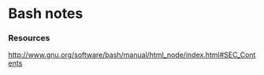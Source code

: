 # Bash notes 

### Resources 

http://www.gnu.org/software/bash/manual/html_node/index.html#SEC_Contents
